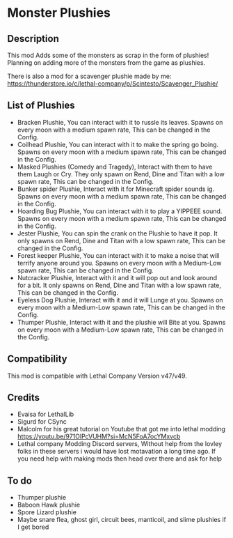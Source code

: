 # Monster Plushies

## Description
This mod Adds some of the monsters as scrap in the form of plushies!
Planning on adding more of the monsters from the game as plushies.

There is also a mod for a scavenger plushie made by me: https://thunderstore.io/c/lethal-company/p/Scintesto/Scavenger_Plushie/

## List of Plushies
-  Bracken Plushie, You can interact with it to russle its leaves. Spawns on every moon with a medium spawn rate, This can be changed in the Config.
-  Coilhead Plushie, You can interact with it to make the spring go boing. Spawns on every moon with a medium spawn rate, This can be changed in the Config.
-  Masked Plushies (Comedy and Tragedy), Interact with them to have them Laugh or Cry. They only spawn on Rend, Dine and Titan with a low spawn rate, This can be changed in the Config.
-  Bunker spider Plushie, Interact with it for Minecraft spider sounds ig. Spawns on every moon with a medium spawn rate, This can be changed in the Config.
-  Hoarding Bug Plushie, You can interact with it to play a YIPPEEE sound. Spawns on every moon with a medium spawn rate, This can be changed in the Config.
-  Jester Plushie, You can spin the crank on the Plushie to have it pop. It only spawns on Rend, Dine and Titan with a low spawn rate, This can be changed in the Config.
-  Forest keeper Plushie, You can interact with it to make a noise that will terrify anyone around you. Spawns on every moon with a Medium-Low spawn rate, This can be changed in the Config.
-  Nutcracker Plushie, Interact with it and it will pop out and look around for a bit. It only spawns on Rend, Dine and Titan with a low spawn rate, This can be changed in the Config.
-  Eyeless Dog Plushie, Interact with it and it will Lunge at you. Spawns on every moon with a Medium-Low spawn rate, This can be changed in the Config.
-  Thumper Plushie, Interact with it and the plushie will Bite at you.  Spawns on every moon with a Medium-Low spawn rate, This can be changed in the Config.


## Compatibility
This mod is compatible with Lethal Company Version v47/v49.

## Credits
- Evaisa for LethalLib
- Sigurd for CSync
- Malcolm for his great tutorial on Youtube that got me into lethal modding https://youtu.be/971OlPcVUHM?si=McN5FoA7ocYMxvcb
- Lethal company Modding Discord servers, Without help from the lovley folks in these servers i would have lost motavation a long time ago. If you need help with making mods then head over there and ask for help

## To do
-  Thumper plushie
-  Baboon Hawk plushie
-  Spore Lizard plushie
-  Maybe snare flea, ghost girl, circuit bees, manticoil, and slime plushies if I get bored